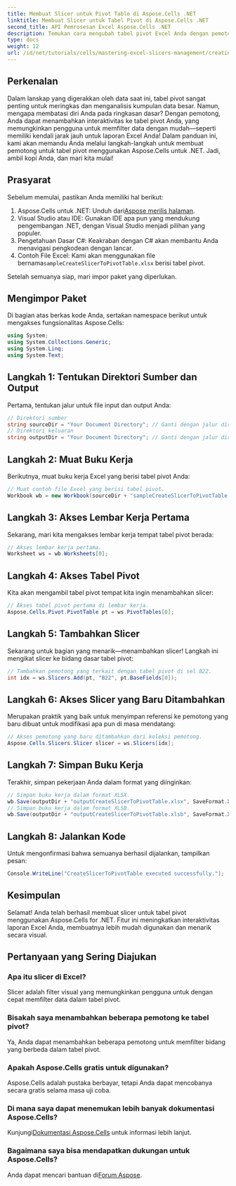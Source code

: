 ```yaml
---
title: Membuat Slicer untuk Pivot Table di Aspose.Cells .NET
linktitle: Membuat Slicer untuk Tabel Pivot di Aspose.Cells .NET
second_title: API Pemrosesan Excel Aspose.Cells .NET
description: Temukan cara mengubah tabel pivot Excel Anda dengan pemotong interaktif menggunakan Aspose.Cells untuk .NET. Panduan lengkap ini memandu Anda melalui prosesnya.
type: docs
weight: 12
url: /id/net/tutorials/cells/mastering-excel-slicers-management/creating-slicer-for-pivot-table/
---
```

## Perkenalan

Dalam lanskap yang digerakkan oleh data saat ini, tabel pivot sangat penting untuk meringkas dan menganalisis kumpulan data besar. Namun, mengapa membatasi diri Anda pada ringkasan dasar? Dengan pemotong, Anda dapat menambahkan interaktivitas ke tabel pivot Anda, yang memungkinkan pengguna untuk memfilter data dengan mudah—seperti memiliki kendali jarak jauh untuk laporan Excel Anda! Dalam panduan ini, kami akan memandu Anda melalui langkah-langkah untuk membuat pemotong untuk tabel pivot menggunakan Aspose.Cells untuk .NET. Jadi, ambil kopi Anda, dan mari kita mulai!

## Prasyarat

Sebelum memulai, pastikan Anda memiliki hal berikut:

1. Aspose.Cells untuk .NET: Unduh dari[Aspose merilis halaman](https://releases.aspose.com/cells/net/).
2. Visual Studio atau IDE: Gunakan IDE apa pun yang mendukung pengembangan .NET, dengan Visual Studio menjadi pilihan yang populer.
3. Pengetahuan Dasar C#: Keakraban dengan C# akan membantu Anda menavigasi pengkodean dengan lancar.
4.  Contoh File Excel: Kami akan menggunakan file bernama`sampleCreateSlicerToPivotTable.xlsx` berisi tabel pivot.

Setelah semuanya siap, mari impor paket yang diperlukan.

## Mengimpor Paket

Di bagian atas berkas kode Anda, sertakan namespace berikut untuk mengakses fungsionalitas Aspose.Cells:

```csharp
using System;
using System.Collections.Generic;
using System.Linq;
using System.Text;
```

## Langkah 1: Tentukan Direktori Sumber dan Output

Pertama, tentukan jalur untuk file input dan output Anda:

```csharp
// Direktori sumber
string sourceDir = "Your Document Directory"; // Ganti dengan jalur direktori sumber Anda
// Direktori keluaran
string outputDir = "Your Document Directory"; // Ganti dengan jalur direktori keluaran Anda
```

## Langkah 2: Muat Buku Kerja

Berikutnya, muat buku kerja Excel yang berisi tabel pivot Anda:

```csharp
// Muat contoh file Excel yang berisi tabel pivot.
Workbook wb = new Workbook(sourceDir + "sampleCreateSlicerToPivotTable.xlsx");
```

## Langkah 3: Akses Lembar Kerja Pertama

Sekarang, mari kita mengakses lembar kerja tempat tabel pivot berada:

```csharp
// Akses lembar kerja pertama.
Worksheet ws = wb.Worksheets[0];
```

## Langkah 4: Akses Tabel Pivot

Kita akan mengambil tabel pivot tempat kita ingin menambahkan slicer:

```csharp
// Akses tabel pivot pertama di lembar kerja.
Aspose.Cells.Pivot.PivotTable pt = ws.PivotTables[0];
```

## Langkah 5: Tambahkan Slicer

Sekarang untuk bagian yang menarik—menambahkan slicer! Langkah ini mengikat slicer ke bidang dasar tabel pivot:

```csharp
// Tambahkan pemotong yang terkait dengan tabel pivot di sel B22.
int idx = ws.Slicers.Add(pt, "B22", pt.BaseFields[0]);
```

## Langkah 6: Akses Slicer yang Baru Ditambahkan

Merupakan praktik yang baik untuk menyimpan referensi ke pemotong yang baru dibuat untuk modifikasi apa pun di masa mendatang:

```csharp
// Akses pemotong yang baru ditambahkan dari koleksi pemotong.
Aspose.Cells.Slicers.Slicer slicer = ws.Slicers[idx];
```

## Langkah 7: Simpan Buku Kerja

Terakhir, simpan pekerjaan Anda dalam format yang diinginkan:

```csharp
// Simpan buku kerja dalam format XLSX.
wb.Save(outputDir + "outputCreateSlicerToPivotTable.xlsx", SaveFormat.Xlsx);
// Simpan buku kerja dalam format XLSB.
wb.Save(outputDir + "outputCreateSlicerToPivotTable.xlsb", SaveFormat.Xlsb);
```

## Langkah 8: Jalankan Kode

Untuk mengonfirmasi bahwa semuanya berhasil dijalankan, tampilkan pesan:

```csharp
Console.WriteLine("CreateSlicerToPivotTable executed successfully.");
```

## Kesimpulan

Selamat! Anda telah berhasil membuat slicer untuk tabel pivot menggunakan Aspose.Cells for .NET. Fitur ini meningkatkan interaktivitas laporan Excel Anda, membuatnya lebih mudah digunakan dan menarik secara visual. 

## Pertanyaan yang Sering Diajukan

### Apa itu slicer di Excel?
Slicer adalah filter visual yang memungkinkan pengguna untuk dengan cepat memfilter data dalam tabel pivot.

### Bisakah saya menambahkan beberapa pemotong ke tabel pivot?
Ya, Anda dapat menambahkan beberapa pemotong untuk memfilter bidang yang berbeda dalam tabel pivot.

### Apakah Aspose.Cells gratis untuk digunakan?
Aspose.Cells adalah pustaka berbayar, tetapi Anda dapat mencobanya secara gratis selama masa uji coba.

### Di mana saya dapat menemukan lebih banyak dokumentasi Aspose.Cells?
 Kunjungi[Dokumentasi Aspose.Cells](https://reference.aspose.com/cells/net/) untuk informasi lebih lanjut.

### Bagaimana saya bisa mendapatkan dukungan untuk Aspose.Cells?
 Anda dapat mencari bantuan di[Forum Aspose](https://forum.aspose.com/c/cells/9).